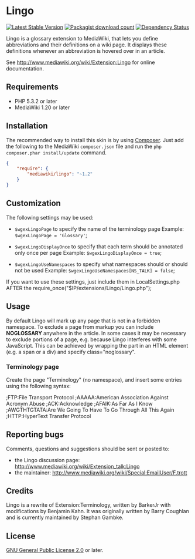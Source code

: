 # Lingo
[![Latest Stable Version](https://poser.pugx.org/mediawiki/lingo/version.png)](https://packagist.org/packages/mediawiki/lingo)
[![Packagist download count](https://poser.pugx.org/mediawiki/lingo/d/total.png)](https://packagist.org/packages/mediawiki/lingo)
[![Dependency Status](https://www.versioneye.com/php/mediawiki:lingo/badge.png)](https://www.versioneye.com/php/mediawiki:lingo)

Lingo is a glossary extension to MediaWiki, that lets you define abbreviations
and their definitions on a wiki page. It displays these definitions whenever an
abbreviation is hovered over in an article.

See http://www.mediawiki.org/wiki/Extension:Lingo for online documentation.

## Requirements

- PHP 5.3.2 or later
- MediaWiki 1.20 or later

## Installation

The recommended way to install this skin is by using [Composer][composer]. Just add the following to the MediaWiki `composer.json` file and run the `php composer.phar install/update` command.

```json
{
	"require": {
		"mediawiki/lingo": "~1.2"
	}
}
```

## Customization

The following settings may be used:

* `$wgexLingoPage` to specify the name of the terminology page
  Example: `$wgexLingoPage = 'Glossary'`;

* `$wgexLingoDisplayOnce` to specify that each term should be annotated only once
  per page
  Example: `$wgexLingoDisplayOnce = true`;

* `$wgexLingoUseNamespaces` to specify what namespaces should or should not be used
  Example: `$wgexLingoUseNamespaces[NS_TALK] = false`;

If you want to use these settings, just include them in LocalSettings.php AFTER
the require_once("$IP/extensions/Lingo/Lingo.php");


## Usage

By default Lingo will mark up any page that is not in a forbidden namespace. To
exclude a page from markup you can include __NOGLOSSARY__ anywhere in the
article. In some cases it may be necessary to exclude portions of a page, e.g.
because Lingo interferes with some JavaScript. This can be achieved by wrapping
the part in an HTML element (e.g. a span or a div) and specify class="noglossary".

### Terminology page

Create the page "Terminology" (no namespace), and insert some entries using
the following syntax:

;FTP:File Transport Protocol
;AAAAA:American Association Against Acronym Abuse
;ACK:Acknowledge
;AFAIK:As Far As I Know
;AWGTHTGTATA:Are We Going To Have To Go Through All This Again
;HTTP:HyperText Transfer Protocol

## Reporting bugs

Comments, questions and suggestions should be sent or posted to:
* the Lingo discussion page: http://www.mediawiki.org/wiki/Extension_talk:Lingo
* the maintainer: http://www.mediawiki.org/wiki/Special:EmailUser/F.trott

## Credits

Lingo is a rewrite of Extension:Terminology, written by BarkerJr with
modifications by Benjamin Kahn. It was originally written by Barry Coughlan and
is currently maintained by Stephan Gambke.

## License

[GNU General Public License 2.0][license] or later.

[composer]: https://getcomposer.org/
[license]: https://www.gnu.org/copyleft/gpl.html
